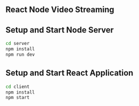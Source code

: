 ## React Node Video Streaming


## Setup and Start Node Server
``` bash
cd server
npm install
npm run dev
```

## Setup and Start React Application
``` bash
cd client
npm install
npm start
```
